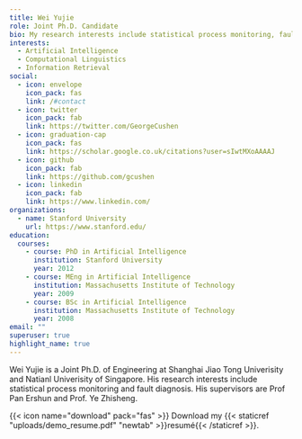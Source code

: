 ```yaml
---
title: Wei Yujie
role: Joint Ph.D. Candidate
bio: My research interests include statistical process monitoring, fault diagnosis
interests:
  - Artificial Intelligence
  - Computational Linguistics
  - Information Retrieval
social:
  - icon: envelope
    icon_pack: fas
    link: /#contact
  - icon: twitter
    icon_pack: fab
    link: https://twitter.com/GeorgeCushen
  - icon: graduation-cap
    icon_pack: fas
    link: https://scholar.google.co.uk/citations?user=sIwtMXoAAAAJ
  - icon: github
    icon_pack: fab
    link: https://github.com/gcushen
  - icon: linkedin
    icon_pack: fab
    link: https://www.linkedin.com/
organizations:
  - name: Stanford University
    url: https://www.stanford.edu/
education:
  courses:
    - course: PhD in Artificial Intelligence
      institution: Stanford University
      year: 2012
    - course: MEng in Artificial Intelligence
      institution: Massachusetts Institute of Technology
      year: 2009
    - course: BSc in Artificial Intelligence
      institution: Massachusetts Institute of Technology
      year: 2008
email: ""
superuser: true
highlight_name: true
---
```

Wei Yujie is a Joint Ph.D. of Engineering at Shanghai Jiao Tong Univerisity and Natianl Univerisity of Singapore. His research interests include statistical process monitoring and fault diagnosis. His supervisors are Prof Pan Ershun and Prof. Ye Zhisheng.

{{< icon name="download" pack="fas" >}} Download my {{< staticref "uploads/demo_resume.pdf" "newtab" >}}resumé{{< /staticref >}}.